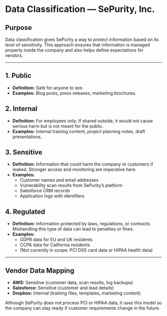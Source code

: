 # Data Classification — SePurity, Inc.

## Purpose
Data classification gives SePurity a way to protect information based on its level of sensitivity. This approach ensures that information is managed properly inside the company and also helps define expectations for vendors.  

---

## 1. Public
- **Definition:** Safe for anyone to see.  
- **Examples:** Blog posts, press releases, marketing brochures.  

## 2. Internal
- **Definition:** For employees only. If shared outside, it would not cause serious harm but is not meant for the public.  
- **Examples:** Internal training content, project planning notes, draft presentations.  

## 3. Sensitive
- **Definition:** Information that could harm the company or customers if leaked. Stronger access and monitoring are imperative here.  
- **Examples:**  
  - Customer names and email addresses  
  - Vulnerability scan results from SePurity’s platform  
  - Salesforce CRM records  
  - Application logs with identifiers  

## 4. Regulated
- **Definition:** Information protected by laws, regulations, or contracts. Mishandling this type of data can lead to penalties or fines.  
- **Examples:**  
  - GDPR data for EU and UK residents  
  - CCPA data for California residents  
  - (Not currently in scope: PCI DSS card data or HIPAA health data)  

---

## Vendor Data Mapping
- **AWS:** Sensitive (customer data, scan results, log backups)  
- **Salesforce:** Sensitive (customer and lead details)  
- **Dropbox:** Internal (training files, templates, marketing content)  

Although SePurity does not process PCI or HIPAA data, it uses this model so the company can stay ready if customer requirements change in the future.  
